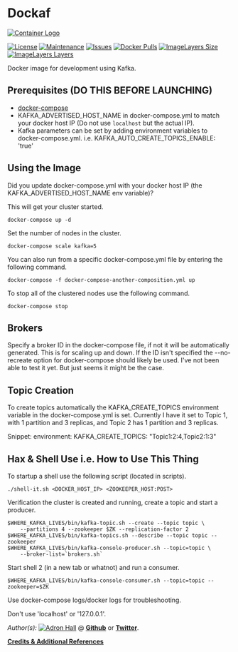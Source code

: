 # Dockaf

[![Container Logo](https://github.com/adron-orange/systemic-dockaf/blob/master/Logo.png?raw=true)](https://github.com/adron-orange/systemic-dockaf)

[![License](https://img.shields.io/github/license/adron-orange/systemic-dockaf.svg?style=flat-square)](https://github.com/adron-orange/systemic-dockaf/blob/master/LICENSE)
[![Maintenance](https://img.shields.io/maintenance/yes/2016.svg?style=flat-square)](#)
[![Issues](https://img.shields.io/github/issues/adron-orange/systemic-dockaf.svg?style=flat-square)](https://github.com/adron-orange/systemic-dockaf/issues)
[![Docker Pulls](https://img.shields.io/docker/pulls/adron-orange/systemic-dockaf.svg?style=flat-square)](https://hub.docker.com/r/adronorange/dockaf/)
[![ImageLayers Size](https://img.shields.io/imagelayers/image-size/_/adron-orange/systemic-dockaf.svg?style=flat-square)](https://hub.docker.com/r/adronorange/dockaf/)
[![ImageLayers Layers](https://img.shields.io/imagelayers/layers/_/adron-orange/systemic-dockaf.svg?style=flat-square)](https://hub.docker.com/r/adronorange/dockaf/)

Docker image for development using Kafka.

## Prerequisites (DO THIS BEFORE LAUNCHING)

* [docker-compose](https://docs.docker.com/compose/overview/)
* KAFKA_ADVERTISED_HOST_NAME in docker-compose.yml to match your docker host IP (Do not use `localhost` but the actual IP).
* Kafka parameters can be set by adding environment variables to docker-compose.yml. i.e. KAFKA_AUTO_CREATE_TOPICS_ENABLE: 'true'

## Using the Image

Did you update docker-compose.yml with your docker host IP (the KAFKA_ADVERTISED_HOST_NAME env variable)?

This will get your cluster started.

	docker-compose up -d

Set the number of nodes in the cluster.

	docker-compose scale kafka=5

You can also run from a specific docker-compose.yml file by entering the following command.

	docker-compose -f docker-compose-another-composition.yml up

To stop all of the clustered nodes use the following command.

	docker-compose stop

## Brokers

Specify a broker ID in the docker-compose file, if not it will be automatically generated. This is for scaling up and down. If the ID isn't specified the --no-recreate option for docker-compose should likely be used. I've not been able to test it yet. But just seems it might be the case.

## Topic Creation

To create topics automatically the KAFKA_CREATE_TOPICS environment variable in the docker-compose.yml is set. Currently I have it set to Topic 1, with 1 partition and 3 replicas, and Topic 2 has 1 partition and 3 replicas.

Snippet:
    environment:
      KAFKA_CREATE_TOPICS: "Topic1:2:4,Topic2:1:3"

## Hax & Shell Use i.e. How to Use This Thing

To startup a shell use the following script (located in scripts).

	./shell-it.sh <DOCKER_HOST_IP> <ZOOKEEPER_HOST:POST>

Verification the cluster is created and running, create a topic and start a producer.

	$WHERE_KAFKA_LIVES/bin/kafka-topic.sh --create --topic topic \
		--partitions 4 --zookeeper $ZK --replication-factor 2
	$WHERE_KAFKA_LIVES/bin/kafka-topics.sh --describe --topic topic --zookeeper
	$WHERE_KAFKA_LIVES/bin/kafka-console-producer.sh --topic=topic \
		--broker-list=`brokers.sh`

Start shell 2 (in a new tab or whatnot) and run a consumer.

	$WHERE_KAFKA_LIVES/bin/kafka-console-consumer.sh --topic=topic --zookeeper=$ZK

Use docker-compose logs/docker logs for troubleshooting.

Don't use 'localhost' or '127.0.0.1'.

*Author(s):* [![Adron Hall](https://github.com/adron-orange/systemic-dockaf/blob/master/AdronHall.png?raw=true)](http://compositecode.com) @ **[Github](https://www.github.com/adron-orange)** or **[Twitter](https://twitter.com/adron_orange)**.

**[Credits & Additional References](./references.md)**

